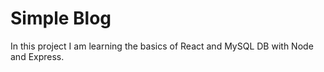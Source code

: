 # Simple Blog

In this project I am learning the basics of React and MySQL DB with Node and Express.
